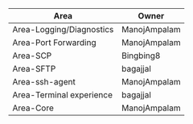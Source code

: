 |Area|Owner|
|----|-----|
|Area-Logging/Diagnostics| ManojAmpalam |
|Area-Port Forwarding| ManojAmpalam |
|Area-SCP| Bingbing8 | 
|Area-SFTP| bagajjal |
|Area-ssh-agent| ManojAmpalam |
|Area-Terminal experience| bagajjal  |
|Area-Core | ManojAmpalam |